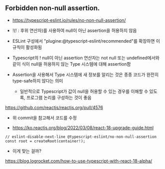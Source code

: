 ## Forbidden non-null assertion.

- https://typescript-eslint.io/rules/no-non-null-assertion/

- !(! : 후위 연산자)를 사용하여 null이 아닌 assertion을 허용하지 않음 

- ESLint 구성에서 "plugine:@typescript-eslint/recommended"를 확장하면 이 규칙이 활성화됨 

- Typescript의 ! null이 아닌 assertion 연산자는 not null 또는 undefined에서와 같이 식이 null을 허용하지 않는 Type 시스템에 대해 assertion함 

- Assertion을 사용해서 Type 시스템에 새 정보를 알리는 것은 종종 코드가 완전히 type-safe하지 않다는 의미 

  - 일반적으로 Typescript가 값이 null을 허용할 수 있는 경우를 이해할 수 있도록, 프로그램 논리를 구성하는 것이 좋음 


https://github.com/reactjs/reactjs.org/pull/4576

- 위 commit을 참고해서 코드를 수정 

- https://ko.reactjs.org/blog/2022/03/08/react-18-upgrade-guide.html
```
// eslint-disable-next-line @typescript-eslint/no-non-null-assertion
const root = createRoot(container!);
```

- 이게 맞는 걸까?

https://blog.logrocket.com/how-to-use-typescript-with-react-18-alpha/

